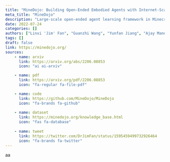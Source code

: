 ```yaml
---
title: "MineDojo: Building Open-Ended Embodied Agents with Internet-Scale Knowledge"
meta_title: "MineDojo"
description: "Large-scale open-ended agent learning framework in Minecraft."
date: 2022-07-24
categories: []
authors: ["Linxi 'Jim' Fan", "Guanzhi Wang", "Yunfan Jiang", "Ajay Mandlekar", "Yuncong Yang", "Haoyi Zhu", "Andrew Tang", "De-An Huang", "Yuke Zhu", "Anima Anandkumar"]
tags: []
draft: false
link: https://minedojo.org/
sources:
    - name: arxiv
      link: https://arxiv.org/abs/2206.08853
      icon: "ai ai-arxiv"

    - name: pdf
      link: https://arxiv.org/pdf/2206.08853
      icon: "fa-regular fa-file-pdf"

    - name: code
      link: https://github.com/MineDojo/MineDojo
      icon: "fa-brands fa-github"
    
    - name: dataset
      link: https://minedojo.org/knowledge_base.html
      icon: "fas fa-database"
      
    - name: tweet
      link: https://twitter.com/DrJimFan/status/1595459499732926464
      icon: "fa-brands fa-twitter"
---
```


aa